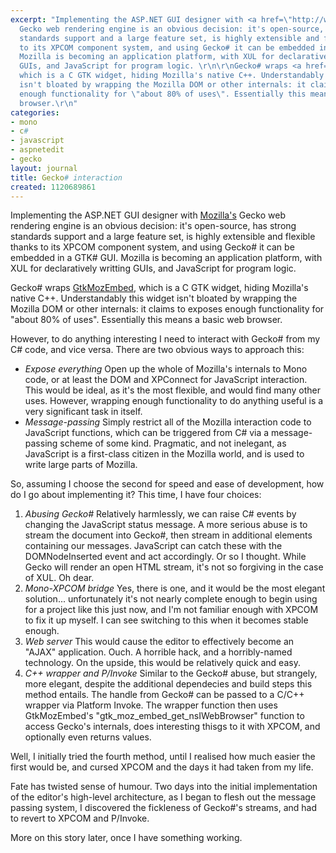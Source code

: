 ```yaml
---
excerpt: "Implementing the ASP.NET GUI designer with <a href=\"http://www.mozilla.org\">Mozilla's</a>
  Gecko web rendering engine is an obvious decision: it's open-source, has strong
  standards support and a large feature set, is highly extensible and flexible thanks
  to its XPCOM component system, and using Gecko# it can be embedded in a GTK# GUI.
  Mozilla is becoming an application platform, with XUL for declaratively writting
  GUIs, and JavaScript for program logic. \r\n\r\nGecko# wraps <a href=\"http://www.mozilla.org/unix/gtk-embedding.html\">GtkMozEmbed</a>,
  which is a C GTK widget, hiding Mozilla's native C++. Understandably this widget
  isn't bloated by wrapping the Mozilla DOM or other internals: it claims to exposes
  enough functionality for \"about 80% of uses\". Essentially this means a basic web
  browser.\r\n"
categories:
- mono
- c#
- javascript
- aspnetedit
- gecko
layout: journal
title: Gecko# interaction
created: 1120689861
---
```

Implementing the ASP.NET GUI designer with <a href="http://www.mozilla.org">Mozilla's</a> Gecko web rendering engine is an obvious decision: it's open-source, has strong standards support and a large feature set, is highly extensible and flexible thanks to its XPCOM component system, and using Gecko# it can be embedded in a GTK# GUI. Mozilla is becoming an application platform, with XUL for declaratively writting GUIs, and JavaScript for program logic. 

Gecko# wraps <a href="http://www.mozilla.org/unix/gtk-embedding.html">GtkMozEmbed</a>, which is a C GTK widget, hiding Mozilla's native C++. Understandably this widget isn't bloated by wrapping the Mozilla DOM or other internals: it claims to exposes enough functionality for "about 80% of uses". Essentially this means a basic web browser.

However, to do anything interesting I need to interact with Gecko# from my C# code, and vice versa. There are two obvious ways to approach this:

<ul>
<li><em>Expose everything</em>
Open up the whole of Mozilla's internals to Mono code, or at least the DOM and XPConnect for JavaScript interaction. This would be ideal, as it's the most flexible, and would find many other uses. However, wrapping enough functionality to do anything useful is a very significant task in itself.
</li>
<li><em>Message-passing</em>
Simply restrict all of the Mozilla interaction code to JavaScript functions, which can be triggered from C# via a message-passing scheme of some kind. Pragmatic, and not inelegant, as JavaScript is a first-class citizen in the Mozilla world, and is used to write large parts of Mozilla.
</ul>

So, assuming I choose the second for speed and ease of development, how do I go about implementing it? This time, I have four choices:

<ol>
<li><em>Abusing Gecko#</em>
Relatively harmlessly, we can raise C# events by changing the JavaScript status message. 
A more serious abuse is to stream the document into Gecko#, then stream in additional elements containing our messages. JavaScript can catch these with the DOMNodeInserted event and act accordingly. Or so I thought. While Gecko will render an open HTML stream, it's not so forgiving in the case of XUL. Oh dear.
</li>
<li>
<em>Mono-XPCOM bridge</em>
Yes, there is one, and it would be the most elegant solution... unfortunately it's not nearly complete enough to begin using for a project like this just now, and I'm not familiar enough with XPCOM to fix it up myself. I can see switching to this when it becomes stable enough.
</li>
<li>
<em>Web server</em>
This would cause the editor to effectively become an "AJAX" application. Ouch. A horrible hack, and a horribly-named technology. On the upside, this would be relatively quick and easy. 
</li>
<li><em>C++ wrapper and P/Invoke</em>
Similar to the Gecko# abuse, but strangely, more elegant, despite the additional dependecies and build steps this method entails. The handle from Gecko# can be passed to a C/C++ wrapper via Platform Invoke. The wrapper function then uses GtkMozEmbed's "gtk_moz_embed_get_nsIWebBrowser" function to access Gecko's internals, does interesting thisgs to it with XPCOM, and optionally even returns values.
</li>
</ol>

Well, I initially tried the fourth method, until I realised how much easier the first would be, and cursed XPCOM and the days it had taken from my life.

Fate has twisted sense of humour. Two days into the initial implementation of the editor's   high-level architecture, as I began to flesh out the message passing system, I discovered  the fickleness of Gecko#'s streams, and had to revert to XPCOM and P/Invoke.

More on this story later, once I have something working.
